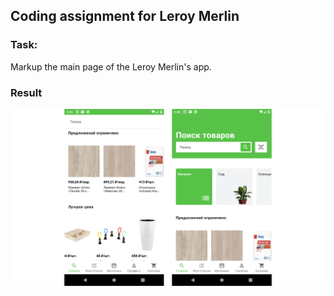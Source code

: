 ## Coding assignment for Leroy Merlin

### Task:

Markup the main page of the Leroy Merlin's app.

### Result

![Screenshot](screenshot.png)
